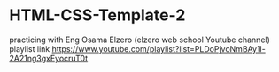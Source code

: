 # HTML-CSS-Template-2
practicing with Eng Osama Elzero (elzero web school Youtube channel)
playlist link https://www.youtube.com/playlist?list=PLDoPjvoNmBAy1l-2A21ng3gxEyocruT0t

